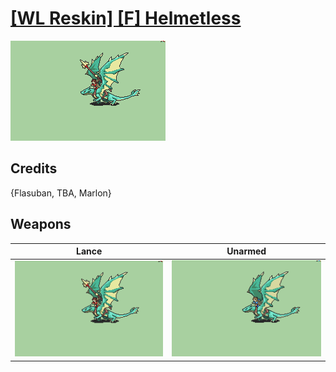 # [\[WL Reskin\] \[F\] Helmetless](./)

<img src="./2.%20Lance/Lance_000.png" alt="[WL Reskin] [F] Helmetless standing" />

## Credits

{Flasuban, TBA, Marlon}

## Weapons


|Lance |Unarmed |
|  :---: | :---: |
| <img alt="Lance animation" src="./2.%20Lance/Lance.gif" /> | <img alt="Unarmed animation" src="./8.%20Unarmed/Unarmed.gif" /> |
